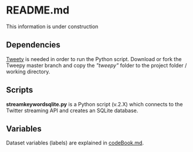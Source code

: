 README.md
==========

This information is under construction

## Dependencies
[Tweety](https://github.com/tweepy/tweepy) is needed in order to run the Python script. Download or fork the Tweepy master branch and copy the _"tweepy"_ folder to the project folder / working directory.

## Scripts
__streamkeywordsqlite.py__ is a Python script (v.2.X) which connects to the Twitter streaming API and creates an SQLite database.

## Variables
Dataset variables (labels) are explained in [codeBook.md](https://github.com/digistam/realtimeR/blob/master/CodeBook.md).
